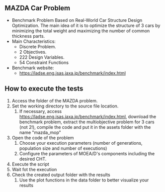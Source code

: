 
## MAZDA Car Problem

- Benchmark Problem Based on Real-World Car Structure Design Optimization. The main idea of it is to optimize the structure of 3 cars by minimizing the total weight and maximizing the number of common thickness parts.
- Main Characteristics:
  - Discrete Problem.
  - 2 Objectives.
  - 222 Design Variables.
  - 54 Constraint Functions
- Benchmark website:
  - https://ladse.eng.isas.jaxa.jp/benchmark/index.html

## How to execute the tests

1. Access the folder of the MAZDA problem.
2. Set the working directory to the source file location.
   1. If necessary, access https://ladse.eng.isas.jaxa.jp/benchmark/index.html, download the benchmark problem, extract the multiobjective problem for 3 cars (not 2!), compile the code and put it in the assets folder with the name "mazda_mop"
3. Open the code of the problem
   1. Choose  your execution parameters (number of generations, population size and number of executions)
   2. Configure the parameters of MOEA/D's components including the desired CHT.
4. Execute the script
5. Wait fot the execution
6. Check the created output folder with the results
   1. Use the plot functions in the data folder to better visualize your results
